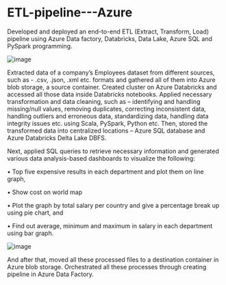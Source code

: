 # ETL-pipeline---Azure

Developed and deployed an end-to-end ETL (Extract, Transform, Load) pipeline using Azure Data factory, Databricks, Data Lake, Azure SQL and PySpark programming. 


![image](https://github.com/Jenia-Jeba/ETL-pipeline---Azure/assets/39514905/18699448-188c-4908-adc0-3ac4aa79c8ba)




Extracted data of a company’s Employees dataset from different sources, such as - .csv, .json, .xml etc. formats and gathered all of them into Azure blob storage, a source container. Created cluster on Azure Databricks and accessed all those data inside Databricks notebooks. Applied necessary transformation and data cleaning, such as – identifying and handling missing/null values, removing duplicates, correcting inconsistent data, handling outliers and erroneous data, standardizing data, handling data integrity issues etc. using Scala, PySpark, Python etc. Then, stored the transformed data into centralized locations – Azure SQL database and Azure Databricks Delta Lake DBFS.

Next, applied SQL queries to retrieve necessary information and generated various data analysis-based dashboards to visualize the following:

•	Top five expensive results in each department and plot them on line graph, 

•	Show cost on world map

•	Plot the graph by total salary per country and give a percentage break up using pie chart, and 

•	Find out average, minimum and maximum in salary in each department using bar graph.


![image](https://github.com/Jenia-Jeba/ETL-pipeline---Azure/assets/39514905/89373946-e41f-4c21-98f6-5d69f59e5846)


And after that, moved all these processed files to a destination container in Azure blob storage. Orchestrated all these processes through creating pipeline in Azure Data Factory.





